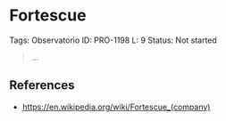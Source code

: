 # Fortescue

Tags: Observatorio
ID: PRO-1198
L: 9
Status: Not started

> …
> 

## References

- https://en.wikipedia.org/wiki/Fortescue_(company)